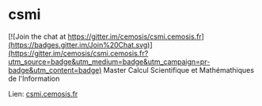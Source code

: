 # csmi

[![Join the chat at https://gitter.im/cemosis/csmi.cemosis.fr](https://badges.gitter.im/Join%20Chat.svg)](https://gitter.im/cemosis/csmi.cemosis.fr?utm_source=badge&utm_medium=badge&utm_campaign=pr-badge&utm_content=badge)
Master Calcul Scientifique et Mathémathiques de l'Information

Lien: [csmi.cemosis.fr](https://cemosis.github.io/csmi.cemosis.fr/)

